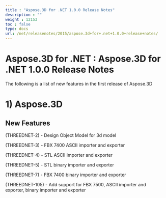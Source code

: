 ```yaml
---
title : "Aspose.3D for .NET 1.0.0 Release Notes" 
description : "" 
weight : 12153 
toc : false
type: docs
url: /net/releasenotes/2015/aspose.3d+for+.net+1.0.0+release+notes/
---
```


# Aspose.3D for .NET : Aspose.3D for .NET 1.0.0 Release Notes


The following is a list of new features in the first release of Aspose.3D

# 1) Aspose.3D

## New Features

(THREEDNET-2) - Design Object Model for 3d model

(THREEDNET-3) - FBX 7400 ASCII importer and exporter

(THREEDNET-4) - STL ASCII importer and exporter

(THREEDNET-5) - STL binary importer and exporter

(THREEDNET-7) - FBX 7400 binary importer and exporter

(THREEDNET-105) - Add support for FBX 7500, ASCII importer and exporter, binary importer and exporter

